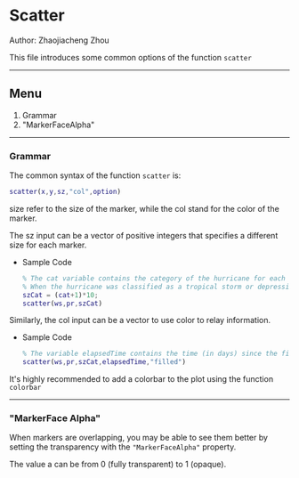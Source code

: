 # Scatter

Author: Zhaojiacheng Zhou

This file introduces some common options of the function `scatter`

---

## Menu

1. Grammar
2. "MarkerFaceAlpha"

---

### Grammar

The common syntax of the function `scatter` is:

```matlab
scatter(x,y,sz,"col",option)
```

size refer to the size of the marker, while the col stand for the color of the marker.

The sz input can be a vector of positive integers that specifies a different size for each marker.

- Sample Code

    ```matlab
    % The cat variable contains the category of the hurricane for each reading. 
    % When the hurricane was classified as a tropical storm or depression, it was coded as a 0.
    szCat = (cat+1)*10;
    scatter(ws,pr,szCat)
    ```

Similarly, the col input can be a vector to use color to relay information.

- Sample Code

    ```matlab
    % The variable elapsedTime contains the time (in days) since the first reading.
    scatter(ws,pr,szCat,elapsedTime,"filled")
    ```

It's highly recommended to add a colorbar to the plot using the function `colorbar`

---

### "MarkerFace Alpha"

When markers are overlapping, you may be able to see them better by setting the transparency with the `"MarkerFaceAlpha"` property.

The value a can be from 0 (fully transparent) to 1 (opaque).
